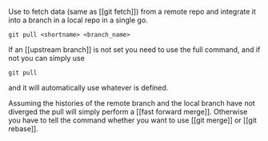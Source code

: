 Use to fetch data (same as [[git fetch]]) from a remote repo and integrate it into a branch in a local repo in a single go. 
```
git pull <shortname> <branch_name>
```
If an [[upstream branch]] is not set you need to use the full command, and if not you can simply use 
```
git pull
```
and it will automatically use whatever is defined.

Assuming the histories of the remote branch and the local branch have not diverged the pull will simply perform a [[fast forward merge]]. Otherwise you have to tell the command whether you want to use [[git merge]] or [[git rebase]]. 